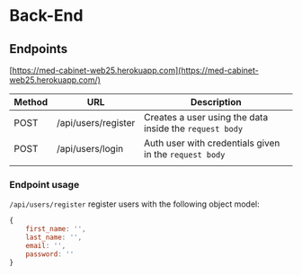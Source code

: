 # Back-End

## Endpoints

[https://med-cabinet-web25.herokuapp.com](https://med-cabinet-web25.herokuapp.com/)

| Method | URL                 | Description                                             |
| ------ | ------------------- | ------------------------------------------------------- |
| POST   | /api/users/register | Creates a user using the data inside the `request body` |
| POST   | /api/users/login    | Auth user with credentials given in the `request body`  |
|        |                     |                                                         |

### Endpoint usage

`/api/users/register`
register users with the following object model:

```javascript
{
    first_name: '',
    last_name: '',
    email: '',
    password: ''
}
```
